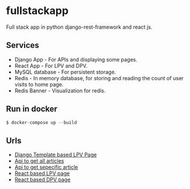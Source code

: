 # fullstackapp
Full stack app in python django-rest-framework and react js.

## Services
- Django App - For APIs and displaying some pages.
- React App - For LPV and DPV.
- MySQL database - For persistent storage.
- Redis - In memory database, for storing and reading the count of user visits to home page.
- Redis Banner - Visualization for redis.

## Run in docker
```python
$ docker-compose up --build
```

## Urls
- [Django Template based LPV Page](http://localhost:8000/movie/lpv/)
- [Api to get all articles](http://localhost:8000/api/movie/article/)
- [Api to get sepecific article](http://localhost:8000/api/movie/article/1)
- [React based LPV page](http://localhost:3000/)
- [React based DPV page](http://localhost:3000/1)
